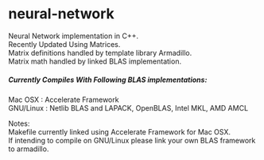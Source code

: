 # neural-network
Neural Network implementation in C++.<br />
Recently Updated Using Matrices.<br />
Matrix definitions handled by template library Armadillo.<br />
Matrix math handled by linked BLAS implementation.<br />

##### Currently Compiles With Following BLAS implementations:<br />
Mac OSX   : Accelerate Framework<br />
GNU/Linux : Netlib BLAS and LAPACK, OpenBLAS, Intel MKL, AMD AMCL<br />

Notes:<br />
Makefile currently linked using Accelerate Framework for Mac OSX.<br />
If intending to compile on GNU/Linux please link your own BLAS framework to armadillo.<br />
